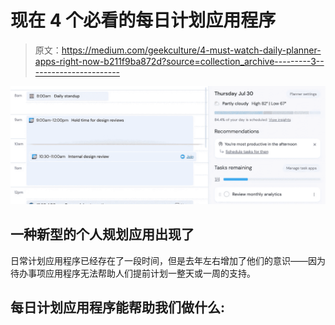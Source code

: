 # 现在 4 个必看的每日计划应用程序

> 原文：<https://medium.com/geekculture/4-must-watch-daily-planner-apps-right-now-b211f9ba872d?source=collection_archive---------3----------------------->

![](img/f594974cf3c281ee377bd44b16dcbaf4.png)

## 一种新型的个人规划应用出现了

日常计划应用程序已经存在了一段时间，但是去年左右增加了他们的意识——因为待办事项应用程序无法帮助人们提前计划一整天或一周的支持。

## 每日计划应用程序能帮助我们做什么: